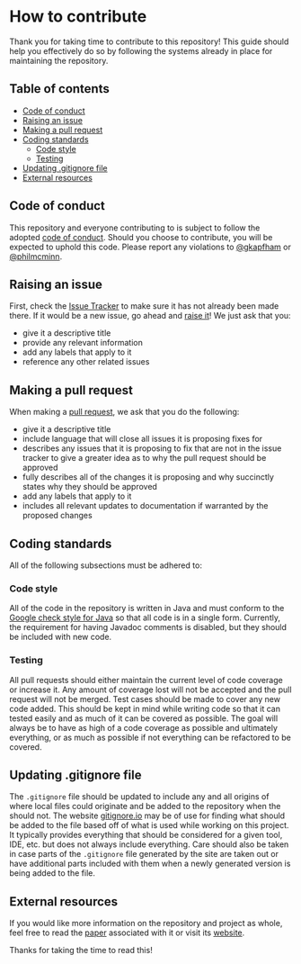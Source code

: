 # How to contribute

Thank you for taking time to contribute to this repository! This guide should help you effectively do so by following the systems already in place for maintaining the repository.

## Table of contents

* [Code of conduct](#code-of-conduct)
* [Raising an issue](#raising-an-issue)
* [Making a pull request](#making-a-pull-request)
* [Coding standards](#coding-standards)
  * [Code style](#code-style)
  * [Testing](#testing)
* [Updating .gitignore file](#updating_.gitignore_file)
* [External resources](#external-resources)

## Code of conduct

This repository and everyone contributing to is subject to follow the adopted [code of conduct](CODE_OF_CONDUCT.md). Should you choose to contribute, you will be expected to uphold this code. Please report any violations to [@gkapfham](https://github.com/gkapfham) or [@philmcminn](https://github.com/philmcminn).

## Raising an issue

First, check the [Issue Tracker](https://github.com/AVMf/avmf/issues) to make sure it has not already been made there. If it would be a new issue, go ahead and [raise it](https://github.com/AVMf/avmf/issues/new)! We just ask that you:
* give it a descriptive title
* provide any relevant information
* add any labels that apply to it
* reference any other related issues

## Making a pull request

When making a [pull request](https://github.com/AVMf/avmf/pulls), we ask that you do the following:
* give it a descriptive title
* include language that will close all issues it is proposing fixes for
* describes any issues that it is proposing to fix that are not in the issue tracker to give a greater idea as to why the pull request should be approved
* fully describes all of the changes it is proposing and why succinctly states why they should be approved
* add any labels that apply to it
* includes all relevant updates to documentation if warranted by the proposed changes

## Coding standards

All of the following subsections must be adhered to:

### Code style

All of the code in the repository is written in Java and must conform to the [Google check style for Java](https://google.github.io/styleguide/javaguide.html) so that all code is in a single form. Currently, the requirement for having Javadoc comments is disabled, but they should be included with new code.

### Testing

All pull requests should either maintain the current level of code coverage or increase it. Any amount of coverage lost will not be accepted and the pull request will not be merged. Test cases should be made to cover any new code added. This should be kept in mind while writing code so that it can tested easily and as much of it can be covered as possible. The goal will always be to have as high of a code coverage as possible and ultimately everything, or as much as possible if not everything can be refactored to be covered.

## Updating .gitignore file

The `.gitignore` file should be updated to include any and all origins of where local files could originate and be added to the repository when the should not. The website [gitignore.io](https://gitignore.io/) may be of use for finding what should be added to the file based off of what is used while working on this project. It typically provides everything that should be considered for a given tool, IDE, etc. but does not always include everything. Care should also be taken in case parts of the `.gitignore` file generated by the site are taken out or have additional parts included with them when a newly generated version is being added to the file.

## External resources

If you would like more information on the repository and project as whole, feel free to read the [paper](https://mcminn.io/publications/c43.html) associated with it or visit its [website](http://avmframework.org/).

Thanks for taking the time to read this!
